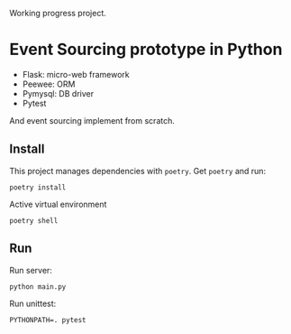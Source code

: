 Working progress project.

# Event Sourcing prototype in Python

- Flask: micro-web framework
- Peewee: ORM
- Pymysql: DB driver
- Pytest

And event sourcing implement from scratch.

## Install

This project manages dependencies with `poetry`. Get `poetry` and run:

```
poetry install
```

Active virtual environment

```
poetry shell
```

## Run

Run server:

```
python main.py
```

Run unittest:

```
PYTHONPATH=. pytest
```